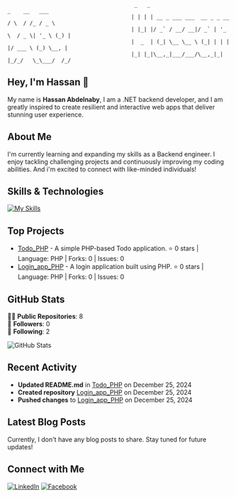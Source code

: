 ```
                                        _   _                              _    __   ___  
                                       | | | | __ _ ___ ___  __ _ _ __    / \  / /_ / _ \ 
                                       | |_| |/ _` / __/ __|/ _` | '_ \  / _ \| '_ \ (_) |
                                       |  _  | (_| \__ \__ \ (_| | | | |/ ___ \ (_) \__, |
                                       |_| |_|\__,_|___/___/\__,_|_| |_/_/   \_\___/  /_/ 
```

  


## Hey, I'm Hassan 👋

My name is **Hassan Abdelnaby**, I am a .NET backend developer, and I am greatly inspired to create resilient and interactive web apps that deliver stunning user experience.

## About Me

I'm currently learning and expanding my skills as a Backend engineer. I enjoy tackling challenging projects and continuously improving my coding abilities. And i'm excited to connect with like-minded individuals!

## Skills & Technologies


[![My Skills](https://skillicons.dev/icons?i=java,cpp,php,py,mysql,html,css,laravel,git,github,linux&theme=light)](https://skillicons.dev)

## Top Projects

- [Todo_PHP](https://github.com/HassanA69/Todo_PHP) - A simple PHP-based Todo application. ⭐️ 0 stars | Language: PHP | Forks: 0 | Issues: 0
- [Login_app_PHP](https://github.com/HassanA69/Login_app_PHP) - A login application built using PHP. ⭐️ 0 stars | Language: PHP | Forks: 0 | Issues: 0


## GitHub Stats

👨‍💻 **Public Repositories**: 8  
👥 **Followers**: 0  
👤 **Following**: 2 

![GitHub Stats](https://github-readme-stats.vercel.app/api?username=HassanA69&show_icons=true&hide_title=true&theme=radical)

## Recent Activity

- **Updated README.md** in [Todo_PHP](https://github.com/HassanA69/Todo_PHP) on December 25, 2024  
- **Created repository** [Login_app_PHP](https://github.com/HassanA69/Login_app_PHP) on December 25, 2024  
- **Pushed changes** to [Login_app_PHP](https://github.com/HassanA69/Login_app_PHP) on December 25, 2024

## Latest Blog Posts

Currently, I don't have any blog posts to share. Stay tuned for future updates!

## Connect with Me

[![LinkedIn](https://img.shields.io/badge/LinkedIn-Connect-blue?style=for-the-badge&logo=linkedin)](https://www.linkedin.com/in/hassan-abdelnaby-)   [![Facebook](https://img.shields.io/badge/Facebook-Connect-blue?style=for-the-badge&logo=facebook)](https://www.facebook.com/HassanAbdelnaby69/)

